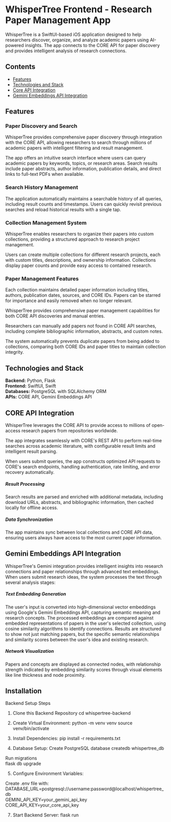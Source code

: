 # WhisperTree Frontend - Research Paper Management App

  WhisperTree is a SwiftUI-based iOS application designed to help researchers discover, organize, and analyze academic papers using AI-powered
  insights. The app connects to the CORE API for paper discovery and provides intelligent analysis of research connections.

## Contents

  - [Features](https://github.com/omatesh/front-end-whisper-tree-project#features)
  - [Technologies and Stack](https://github.com/omatesh/front-end-whisper-tree-project#technologies-and-stack)
  - [Core API Integration](https://github.com/omatesh/front-end-whisper-tree-project#core-api-integration)
  - [Gemini Embeddings API Integration](https://github.com/omatesh/front-end-whisper-tree-project#gemini-embeddings-API-integration)

## Features

### Paper Discovery and Search

  WhisperTree provides comprehensive paper discovery through integration with the CORE API, allowing researchers to search through millions of
  academic papers with intelligent filtering and result management.

  The app offers an intuitive search interface where users can query academic papers by keywords, topics, or research areas. Search results include
  paper abstracts, author information, publication details, and direct links to full-text PDFs when available.

### Search History Management

  The application automatically maintains a searchable history of all queries, including result counts and timestamps. Users can quickly revisit
  previous searches and reload historical results with a single tap.

### Collection Management System

  WhisperTree enables researchers to organize their papers into custom collections, providing a structured approach to research project management.

  Users can create multiple collections for different research projects, each with custom titles, descriptions, and ownership information. Collections
  display paper counts and provide easy access to contained research.

### Paper Management Features
  
  Each collection maintains detailed paper information including titles, authors, publication dates, sources, and CORE IDs. Papers can be starred for
  importance and easily removed when no longer relevant.
  
  WhisperTree provides comprehensive paper management capabilities for both CORE API discoveries and manual entries.

  Researchers can manually add papers not found in CORE API searches, including complete bibliographic information, abstracts, and custom notes.

  The system automatically prevents duplicate papers from being added to collections, comparing both CORE IDs and paper titles to maintain collection
  integrity.

## Technologies and Stack

  **Backend:** Python, Flask <br />
  **Frontend:** SwiftUI, Swift <br />
  **Databases:** PostgreSQL with SQLAlchemy ORM <br />
  **APIs:** CORE API, Gemini Embeddings API


## CORE API Integration

  WhisperTree leverages the CORE API to provide access to millions of open-access research papers from repositories worldwide.

  The app integrates seamlessly with CORE's REST API to perform real-time searches across academic literature, with configurable result limits and
  intelligent result parsing.

  When users submit queries, the app constructs optimized API requests to CORE's search endpoints, handling authentication, rate limiting, and error
  recovery automatically.

##### Result Processing

  Search results are parsed and enriched with additional metadata, including download URLs, abstracts, and bibliographic information, then cached
  locally for offline access.

  ##### Data Synchronization

  The app maintains sync between local collections and CORE API data, ensuring users always have access to the most current paper information.


##  Gemini Embeddings API Integration

  WhisperTree's Gemini integration provides intelligent insights into research connections and paper relationships through advanced text embeddings.
  When users submit research ideas, the system processes the text through several analysis stages:

##### Text Embedding Generation

  The user's input is converted into high-dimensional vector embeddings using Google's Gemini Embeddings API, capturing semantic meaning and research
  concepts.
  The processed embeddings are compared against embedded representations of papers in the user's selected collection, using cosine similarity
  algorithms to identify connections.
  Results are structured to show not just matching papers, but the specific semantic relationships and similarity scores between the user's idea and
  existing research.

##### Network Visualization

  Papers and concepts are displayed as connected nodes, with relationship strength indicated by embedding similarity scores through visual elements
  like line thickness and node proximity.


##  Installation

 Backend Setup Steps

  1. Clone this Backend Repository
  cd whispertree-backend

  2. Create Virtual Environment:
  python -m venv venv
  source venv/bin/activate  

  3. Install Dependencies:
  pip install -r requirements.txt

  4. Database Setup:
  Create PostgreSQL database
  createdb whispertree_db <br />

  Run migrations <br />
  flask db upgrade <br />

  5. Configure Environment Variables:

  Create .env file with: <br />
  DATABASE_URL=postgresql://username:password@localhost/whispertree_db <br />
  GEMINI_API_KEY=your_gemini_api_key <br />
  CORE_API_KEY=your_core_api_key <br />

  7. Start Backend Server:
  flask run
